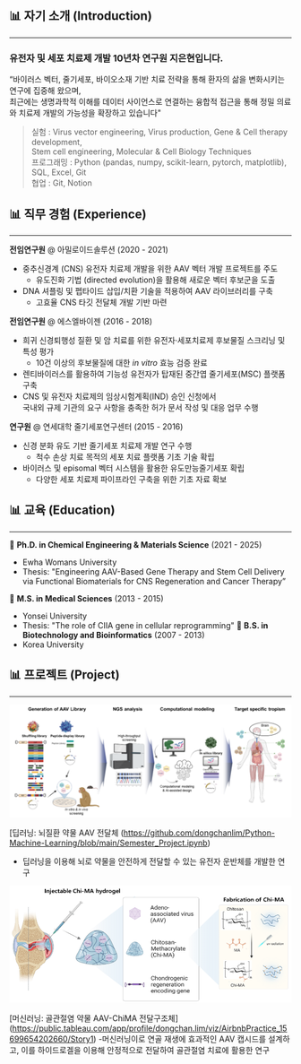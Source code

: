 ## 📊 자기 소개 (Introduction)
------

### 유전자 및 세포 치료제 개발 10년차 연구원 지은현입니다.

“바이러스 벡터, 줄기세포, 바이오소재 기반 치료 전략을 통해 환자의 삶을 변화시키는 연구에 집중해 왔으며,<br>
최근에는 생명과학적 이해를 데이터 사이언스로 연결하는 융합적 접근을 통해 정밀 의료와 치료제 개발의 가능성을 확장하고 있습니다"
> 
> 실험 : Virus vector engineering, Virus production, Gene & Cell therapy development,<br>
>        Stem cell engineering, Molecular & Cell Biology Techniques<br>
> 프로그래밍 : Python (pandas, numpy, scikit-learn, pytorch, matplotlib), SQL, Excel, Git<br>
> 협업 : Git, Notion
> 


## 📊 직무 경험 (Experience)
------

**전임연구원** @ 아밀로이드솔루션  (2020 - 2021)

- 중추신경계 (CNS) 유전자 치료제 개발을 위한 AAV 벡터 개발 프로젝트를 주도
    - 유도진화 기법 (directed evolution)을 활용해 새로운 벡터 후보군을 도출
- DNA 셔플링 및 펩타이드 삽입/치환 기술을 적용하여 AAV 라이브러리를 구축
    - 고효율 CNS 타깃 전달체 개발 기반 마련
 
**전임연구원** @ 에스엘바이젠  (2016 - 2018)

- 희귀 신경퇴행성 질환 및 암 치료를 위한 유전자·세포치료제 후보물질 스크리닝 및 특성 평가
    - 10건 이상의 후보물질에 대한 *in vitro* 효능 검증 완료
- 렌티바이러스를 활용하여 기능성 유전자가 탑재된 중간엽 줄기세포(MSC) 플랫폼 구축
- CNS 및 유전자 치료제의 임상시험계획(IND) 승인 신청에서<br>
  국내외 규제 기관의 요구 사항을 충족한 허가 문서 작성 및 대응 업무 수행

**연구원** @ 연세대학 줄기세포연구센터  (2015 - 2016)

- 신경 분화 유도 기반 줄기세포 치료제 개발 연구 수행
    - 척수 손상 치료 목적의 세포 치료 플랫폼 기초 기술 확립
- 바이러스 및 episomal 벡터 시스템을 활용한 유도만능줄기세포 확립
    - 다양한 세포 치료제 파이프라인 구축을 위한 기초 자료 확보


## 📊 교육 (Education)
------
🏫 **Ph.D. in Chemical Engineering & Materials Science** (2021 - 2025)
 - Ewha Womans University
 - Thesis: "Engineering AAV-Based Gene Therapy and Stem Cell Delivery via Functional Biomaterials for CNS Regeneration and Cancer Therapy”

🏫 **M.S. in Medical Sciences** (2013 - 2015)
 - Yonsei University
 - Thesis: "The role of CIIA gene in cellular reprogramming"
🏫 **B.S. in Biotechnology and Bioinformatics** (2007 - 2013)
 - Korea University


## 📊 프로젝트 (Project)
------
![AAV_CNS](assets/img/Project1.png)

[딥러닝: 뇌질환 약물 AAV 전달체  (https://github.com/dongchanlim/Python-Machine-Learning/blob/main/Semester_Project.ipynb)
- 딥러닝을 이용해 뇌로 약물을 안전하게 전달할 수 있는 유전자 운반체를 개발한 연구

![AAV_ChiMA](assets/img/Project2.png)

[머신러닝: 골관절염 약물 AAV-ChiMA 전달구조체] (https://public.tableau.com/app/profile/dongchan.lim/viz/AirbnbPractice_15699654202660/Story1)
-머신러닝이로 연골 재생에 효과적인 AAV 캡시드를 설계하고, 이를 하이드로겔을 이용해 안정적으로 전달하여 골관절염 치료에 활용한 연구
